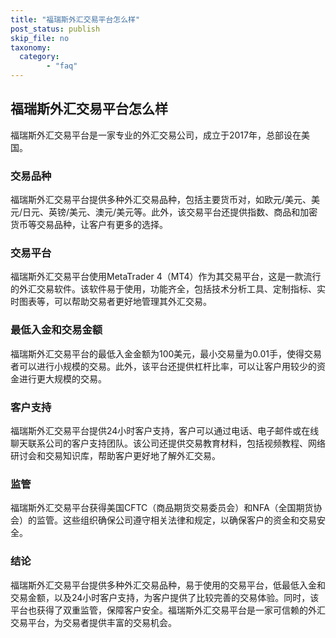 ```yaml
---
title: "福瑞斯外汇交易平台怎么样"
post_status: publish
skip_file: no
taxonomy:
  category:
        - "faq"
---
```


## 福瑞斯外汇交易平台怎么样

福瑞斯外汇交易平台是一家专业的外汇交易公司，成立于2017年，总部设在美国。

### 交易品种

福瑞斯外汇交易平台提供多种外汇交易品种，包括主要货币对，如欧元/美元、美元/日元、英镑/美元、澳元/美元等。此外，该交易平台还提供指数、商品和加密货币等交易品种，让客户有更多的选择。

### 交易平台

福瑞斯外汇交易平台使用MetaTrader 4（MT4）作为其交易平台，这是一款流行的外汇交易软件。该软件易于使用，功能齐全，包括技术分析工具、定制指标、实时图表等，可以帮助交易者更好地管理其外汇交易。

### 最低入金和交易金额

福瑞斯外汇交易平台的最低入金金额为100美元，最小交易量为0.01手，使得交易者可以进行小规模的交易。此外，该平台还提供杠杆比率，可以让客户用较少的资金进行更大规模的交易。

### 客户支持

福瑞斯外汇交易平台提供24小时客户支持，客户可以通过电话、电子邮件或在线聊天联系公司的客户支持团队。该公司还提供交易教育材料，包括视频教程、网络研讨会和交易知识库，帮助客户更好地了解外汇交易。

### 监管

福瑞斯外汇交易平台获得美国CFTC（商品期货交易委员会）和NFA（全国期货协会）的监管。这些组织确保公司遵守相关法律和规定，以确保客户的资金和交易安全。

### 结论

福瑞斯外汇交易平台提供多种外汇交易品种，易于使用的交易平台，低最低入金和交易金额，以及24小时客户支持，为客户提供了比较完善的交易体验。同时，该平台也获得了双重监管，保障客户安全。福瑞斯外汇交易平台是一家可信赖的外汇交易平台，为交易者提供丰富的交易机会。

